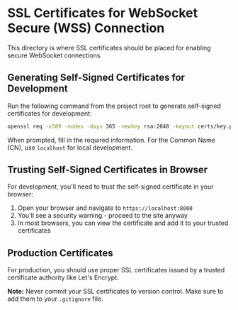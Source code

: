 # SSL Certificates for WebSocket Secure (WSS) Connection

This directory is where SSL certificates should be placed for enabling secure WebSocket connections.

## Generating Self-Signed Certificates for Development

Run the following command from the project root to generate self-signed certificates for development:

```bash
openssl req -x509 -nodes -days 365 -newkey rsa:2048 -keyout certs/key.pem -out certs/cert.pem
```

When prompted, fill in the required information. For the Common Name (CN), use `localhost` for local development.

## Trusting Self-Signed Certificates in Browser

For development, you'll need to trust the self-signed certificate in your browser:

1. Open your browser and navigate to `https://localhost:8000`
2. You'll see a security warning - proceed to the site anyway
3. In most browsers, you can view the certificate and add it to your trusted certificates

## Production Certificates

For production, you should use proper SSL certificates issued by a trusted certificate authority like Let's Encrypt.

**Note:** Never commit your SSL certificates to version control. Make sure to add them to your `.gitignore` file.